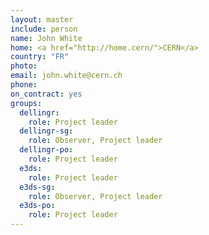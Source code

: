 ```yaml
---
layout: master
include: person
name: John White
home: <a href="http://home.cern/">CERN</a>
country: "FR"
photo:
email: john.white@cern.ch
phone:
on_contract: yes
groups:
  dellingr:
    role: Project leader
  dellingr-sg:
    role: Observer, Project leader
  dellingr-po:
    role: Project leader
  e3ds:
    role: Project leader
  e3ds-sg:
    role: Observer, Project leader
  e3ds-po:
    role: Project leader
---
```


